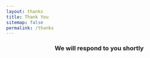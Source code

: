 ```yaml
---
layout: thanks
title: Thank You
sitemap: false
permalink: /thanks
---
```

<center><h3>We will respond to you shortly</h3></center> 